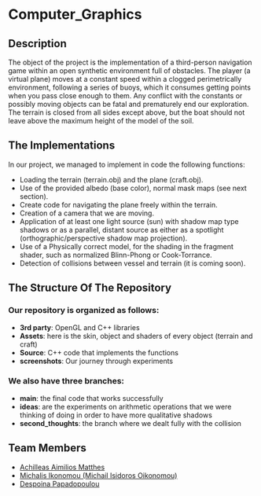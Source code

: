 # Computer_Graphics
## Description
The object of the project is the implementation of a third-person navigation game within an open
synthetic environment full of obstacles. The player (a virtual plane) moves at a constant speed within a
clogged perimetrically environment, following a series of buoys, which it consumes
getting points when you pass close enough to them. Any conflict with the constants or possibly
moving objects can be fatal and prematurely end our exploration. The terrain is
closed from all sides except above, but the boat should not leave above the maximum height
of the model of the soil.

## The Ιmplementations
In our project, we managed to implement in code the following functions:
- Loading the terrain (terrain.obj) and the plane (craft.obj).
- Use of the provided albedo (base color), normal mask maps (see next section).
- Create code for navigating the plane freely within the terrain.
- Creation of a camera that we are moving.
- Application of at least one light source (sun) with shadow map type shadows or as a parallel,
distant source as either as a spotlight (orthographic/perspective shadow map projection).
- Use of a Physically correct model, for the shading in the fragment shader, such as normalized
Blinn-Phong or Cook-Torrance.
- Detection of collisions between vessel and terrain (it is coming soon).

## The Structure Of The Repository
### Our repository is organized as follows:
- **3rd party**: OpenGL and C++ libraries 
- **Assets**: here is the skin, object and shaders of every object (terrain and craft) 
- **Source**: C++ code that implements the functions
- **screenshots**: Οur journey through experiments
### We also have three branches:
- **main**: the final code that works successfully
- **ideas**: are the experiments on arithmetic operations that we were thinking of doing in order to have more qualitative shadows 
- **second_thoughts**: the branch where we dealt fully with the collision

## Team Members
- [Achilleas Aimilios Matthes](https://github.com/AchillMt)
- [Michalis Ikonomou (Michail Isidoros Oikonomou)](https://github.com/mikonomou)
- [Despoina Papadopoulou](https://github.com/Despoina2000)
